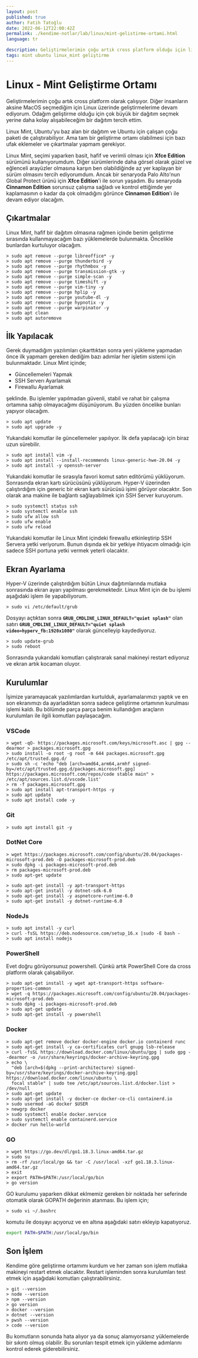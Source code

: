 ```yaml
---
layout: post
published: true
author: Fatih Tatoğlu
date: 2022-06-12T22:00:42Z
permalink: ./kendime-notlar/lab/linux/mint-gelistirme-ortami.html
language: tr

description: Geliştirmelerimin çoğu artık cross platform olduğu için linux üzerinde geliştirme yapmayı tercih ediyorum. Mint linux ile geliştirmelerime devam ediyorum.
tags: mint ubuntu linux_mint geliştirme
---
```


# Linux - Mint Geliştirme Ortamı

Geliştirmelerimin çoğu artık cross platform olarak çalışıyor. Diğer insanların aksine MacOS seçmediğim için Linux üzerinde geliştirmelerime devam ediyorum. Odağım geliştirme olduğu için çok büyük bir dağıtım seçmek yerine daha kolay alışabileceğim bir dağıtım tercih ettim.

Linux Mint, Ubuntu'yu baz alan bir dağıtım ve Ubuntu için çalışan çoğu paketi de çalıştırabiliyor. Ama tam bir geliştirme ortamı olabilmesi için bazı ufak eklemeler ve çıkartmalar yapmam gerekiyor.

Linux Mint, seçimi yaparken basit, hafif ve verimli olması için **Xfce Edition** sürümünü kullanıyorumdum. Diğer sürümlerinde daha görsel olarak güzel ve eğlenceli arayüzler olmasına karşın ben olabildiğinde az yer kaplayan bir sürüm olmasını tercih ediyorumdum. Ancak bir senaryoda Palo Alto'nun Global Protect ürünü için **Xfce Edition**'i ile sorun yaşadım. Bu senaryoda **Cinnamon Edition** sorunsuz çalışma sağladı ve kontrol ettiğimde yer kaplamasının o kadar da çok olmadığını görünce **Cinnamon Edition**'ı ile devam ediyor olacağım.

## Çıkartmalar

Linux Mint, hafif bir dağıtım olmasına rağmen içinde benim geliştirme sırasında kullanmayacağım bazı yüklemelerde bulunmakta. Öncelikle bunlardan kurtuluyor olacağım.

```shell
> sudo apt remove --purge libreoffice* -y
> sudo apt remove --purge thunderbird -y
> sudo apt remove --purge rhythmbox -y 
> sudo apt remove --purge transmission-gtk -y 
> sudo apt remove --purge simple-scan -y
> sudo apt remove --purge timeshift -y
> sudo apt remove --purge vim-tiny -y
> sudo apt remove --purge hplip -y
> sudo apt remove --purge youtube-dl -y
> sudo apt remove --purge hypnotix -y
> sudo apt remove --purge warpinator -y
> sudo apt clean
> sudo apt autoremove
```

## İlk Yapılacak

Gerek duymadığım yazılımları çıkarttıktan sonra yeni yükleme yapmadan önce ilk yapmam gereken dediğim bazı adımlar her işletim sistemi için bulunmaktadır. Linux Mint içinde;

- Güncellemeleri Yapmak
- SSH Serverı Ayarlamak
- Firewallu Ayarlamak

şeklinde. Bu işlemler yapılmadan güvenli, stabil ve rahat bir çalışma ortamına sahip olmayacağımı düşünüyorum. Bu yüzden öncelike bunları yapıyor olacağım.

```shell
> sudo apt update
> sudo apt upgrade -y
```

Yukarıdaki komutlar ile güncellemeler yapılıyor. İlk defa yapılacağı için biraz uzun sürebilir.

```shell
> sudo apt install vim -y
> sudo apt install --install-recommends linux-generic-hwe-20.04 -y
> sudo apt install -y openssh-server
```

Yukarıdaki komutlar ile sırasıyla favori komut satırı editörümü yüklüyorum. Sonrasında ekran kartı sürücüsünü yüklüyorum. Hyper-V üzerinden çalıştırdığım için generic bir ekran kartı sürücüsü işimi görüyor olacaktır. Son olarak ana makine ile bağlantı sağlayabilmek için SSH Server kuruyorum.

```shell
> sudo systemctl status ssh
> sudo systemctl enable ssh
> sudo ufw allow ssh
> sudo ufw enable
> sudo ufw reload
```

Yukarıdaki komutlar ile Linux Mint içindeki firewallu etkinleştirip SSH Servera yetki veriyorum. Bunun dışında ek bir yetkiye ihtiyacım olmadığı için sadece SSH portuna yetki vermek yeterli olacaktır.

## Ekran Ayarlama

Hyper-V üzerinde çalıştırdığım bütün Linux dağıtımlarında mutlaka sonrasında ekran ayarı yapılması gerekmektedir. Linux Mint için de bu işlemi aşağıdaki işlem ile yapabiliyorum.

```shell
> sudo vi /etc/default/grub
```

Dosyayı açtıktan sonra **`GRUB_CMDLINE_LINUX_DEFAULT="quiet splash"`** olan satırı **`GRUB_CMDLINE_LINUX_DEFAULT="quiet splash video=hyperv_fb:1920x1080"`** olarak güncelleyip kaydediyoruz.

```shell
> sudo update-grub
> sudo reboot
```

Sonrasında yukarıdaki komutları çalıştırarak sanal makineyi restart ediyoruz ve ekran artık kocaman oluyor.

## Kurulumlar

İşimize yaramayacak yazılımlardan kurtulduk, ayarlamalarımızı yaptık ve en son ekranımızı da ayarladıktan sonra sadece geliştirme ortamının kurulması işlemi kaldı. Bu bölümde parça parça benim kullandığım araçların kurulumları ile ilgili komutları paylaşacağım.

### VSCode

```shell
> wget -qO- https://packages.microsoft.com/keys/microsoft.asc | gpg --dearmor > packages.microsoft.gpg
> sudo install -o root -g root -m 644 packages.microsoft.gpg /etc/apt/trusted.gpg.d/
> sudo sh -c 'echo "deb [arch=amd64,arm64,armhf signed-by=/etc/apt/trusted.gpg.d/packages.microsoft.gpg] https://packages.microsoft.com/repos/code stable main" > /etc/apt/sources.list.d/vscode.list'
> rm -f packages.microsoft.gpg
> sudo apt install apt-transport-https -y
> sudo apt update
> sudo apt install code -y
```

### Git

```shell
> sudo apt install git -y
```

### DotNet Core

```shell
> wget https://packages.microsoft.com/config/ubuntu/20.04/packages-microsoft-prod.deb -O packages-microsoft-prod.deb
> sudo dpkg -i packages-microsoft-prod.deb
> rm packages-microsoft-prod.deb
> sudo apt-get update

> sudo apt-get install -y apt-transport-https
> sudo apt-get install -y dotnet-sdk-6.0
> sudo apt-get install -y aspnetcore-runtime-6.0
> sudo apt-get install -y dotnet-runtime-6.0
```

### NodeJs

```shell
> sudo apt install -y curl
> curl -fsSL https://deb.nodesource.com/setup_16.x |sudo -E bash -
> sudo apt install nodejs
```

### PowerShell

Evet doğru görüyorsunuz powershell. Çünkü artık PowerShell Core da cross platform olarak çalışabiliyor.

```shell
> sudo apt-get install -y wget apt-transport-https software-properties-common
> wget -q https://packages.microsoft.com/config/ubuntu/20.04/packages-microsoft-prod.deb
> sudo dpkg -i packages-microsoft-prod.deb
> sudo apt-get update
> sudo apt-get install -y powershell
```

### Docker

```shell
> sudo apt-get remove docker docker-engine docker.io containerd runc
> sudo apt-get install -y ca-certificates curl gnupg lsb-release
> curl -fsSL https://download.docker.com/linux/ubuntu/gpg | sudo gpg --dearmor -o /usr/share/keyrings/docker-archive-keyring.gpg
> echo \
  "deb [arch=$(dpkg --print-architecture) signed-by=/usr/share/keyrings/docker-archive-keyring.gpg] https://download.docker.com/linux/ubuntu \
  focal stable" | sudo tee /etc/apt/sources.list.d/docker.list > /dev/null
> sudo apt-get update
> sudo apt-get install -y docker-ce docker-ce-cli containerd.io
> sudo usermod -aG docker $USER
> newgrp docker 
> sudo systemctl enable docker.service
> sudo systemctl enable containerd.service
> docker run hello-world
```

### GO

```shell
> wget https://go.dev/dl/go1.18.3.linux-amd64.tar.gz
> sudo su
> rm -rf /usr/local/go && tar -C /usr/local -xzf go1.18.3.linux-amd64.tar.gz
> exit
> export PATH=$PATH:/usr/local/go/bin
> go version
```

GO kurulumu yaparken dikkat eklmemiz gereken bir noktada her seferinde otomatik olarak GOPATH değerinin atanması. Bu işlem için;

```shell
> sudo vi ~/.bashrc
```

komutu ile dosyayı açıyoruz ve en altına aşağıdaki satırı ekleyip kapatıyoruz.

```bash
export PATH=$PATH:/usr/local/go/bin
```

## Son İşlem

Kendime göre geliştirme ortamımı kurdum ve her zaman son işlem mutlaka makineyi restart etmek olacaktır. Restart işleminden sonra kurulumları test etmek için aşağıdaki komutları çalıştırabilirsiniz.

```shell
> git --version
> node --version
> npm --version
> go version
> docker --version
> dotnet --version
> pwsh --version
> code --version
```

Bu komutların sonunda hata alıyor ya da sonuç alamıyorsanız yüklemelerde bir sıkıntı olmuş olabilir. Bu sorunları tespit etmek için yükleme adımlarını kontrol ederek giderebilirsiniz.
